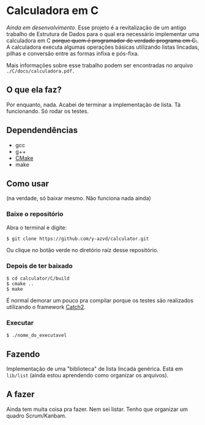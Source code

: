 <!-- trash -->
# Calculadora em C
_Ainda em desenvolvimento_. Esse projeto é a revitalização de um antigo trabalho
de Estrutura de Dados para o qual era necessário implementar uma calculadora em C
~~porque quem é programador de verdade programa em C.~~. A calculadora executa algumas
operações básicas utilizando listas lincadas, pilhas e conversão entre as formas infixa
e pós-fixa.

Mais informações sobre esse trabalho podem ser encontradas no arquivo `./C/docs/calculadora.pdf.`

## O que ela faz?
Por enquanto, nada. Acabei de terminar a implementação de lista. Tá funcionando. Só rodar os testes.

## Dependendências
* gcc
* g++
* [CMake](https://cmake.org/)
* make

## Como usar
(na verdade, só baixar mesmo. Não funciona nada ainda)

### Baixe o repositório
Abra o terminal e digite:

```
$ git clone https://github.com/y-azvd/calculator.git
```

Ou clique no botão verde no diretório raíz desse repositório.

### Depois de ter baixado
```
$ cd calculator/C/build
$ cmake ..
$ make
```

É normal demorar um pouco pra compilar porque os testes são realizados utilizando
o framework [Catch2](https://github.com/catchorg/Catch2).

### Executar
```
$ ./nome_do_executavel
```

## Fazendo
Implementação de uma "biblioteca" de lista lincada genérica. Está em `lib/list`
(ainda estou aprendendo como organizar os arquivos).


## A fazer
Ainda tem muita coisa pra fazer. Nem sei listar. Tenho que organizar um
quadro Scrum/Kanbam.
